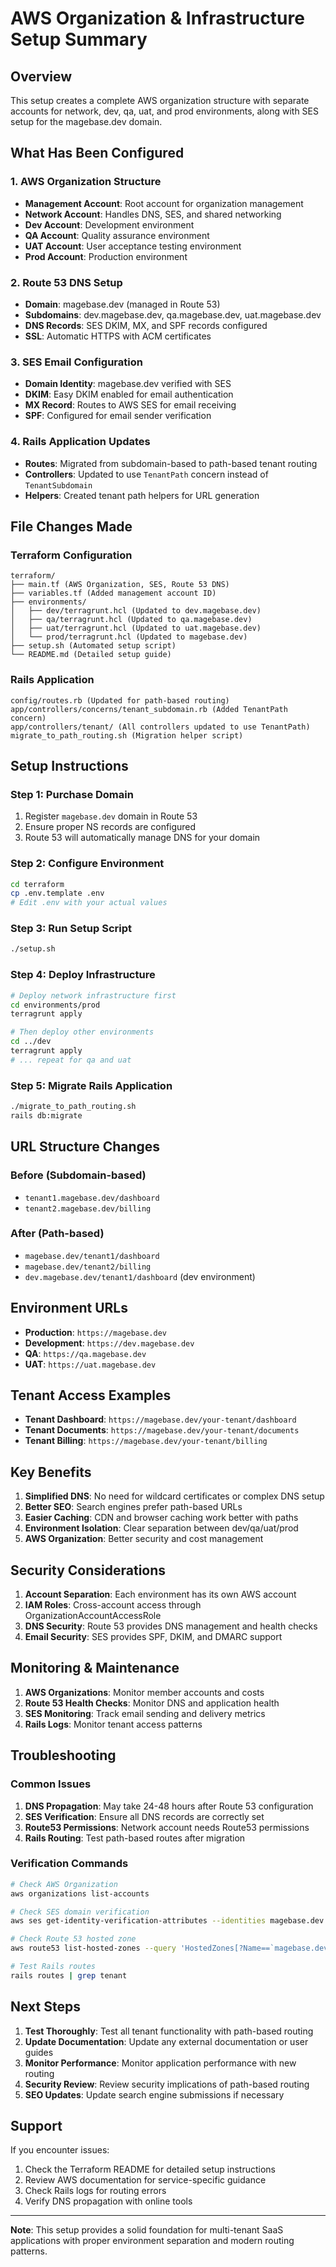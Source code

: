 # AWS Organization & Infrastructure Setup Summary

## Overview

This setup creates a complete AWS organization structure with separate accounts for network, dev, qa, uat, and prod environments, along with SES setup for the magebase.dev domain.

## What Has Been Configured

### 1. AWS Organization Structure

- **Management Account**: Root account for organization management
- **Network Account**: Handles DNS, SES, and shared networking
- **Dev Account**: Development environment
- **QA Account**: Quality assurance environment
- **UAT Account**: User acceptance testing environment
- **Prod Account**: Production environment

### 2. Route 53 DNS Setup

- **Domain**: magebase.dev (managed in Route 53)
- **Subdomains**: dev.magebase.dev, qa.magebase.dev, uat.magebase.dev
- **DNS Records**: SES DKIM, MX, and SPF records configured
- **SSL**: Automatic HTTPS with ACM certificates

### 3. SES Email Configuration

- **Domain Identity**: magebase.dev verified with SES
- **DKIM**: Easy DKIM enabled for email authentication
- **MX Record**: Routes to AWS SES for email receiving
- **SPF**: Configured for email sender verification

### 4. Rails Application Updates

- **Routes**: Migrated from subdomain-based to path-based tenant routing
- **Controllers**: Updated to use `TenantPath` concern instead of `TenantSubdomain`
- **Helpers**: Created tenant path helpers for URL generation

## File Changes Made

### Terraform Configuration

```
terraform/
├── main.tf (AWS Organization, SES, Route 53 DNS)
├── variables.tf (Added management account ID)
├── environments/
│   ├── dev/terragrunt.hcl (Updated to dev.magebase.dev)
│   ├── qa/terragrunt.hcl (Updated to qa.magebase.dev)
│   ├── uat/terragrunt.hcl (Updated to uat.magebase.dev)
│   └── prod/terragrunt.hcl (Updated to magebase.dev)
├── setup.sh (Automated setup script)
└── README.md (Detailed setup guide)
```

### Rails Application

```
config/routes.rb (Updated for path-based routing)
app/controllers/concerns/tenant_subdomain.rb (Added TenantPath concern)
app/controllers/tenant/ (All controllers updated to use TenantPath)
migrate_to_path_routing.sh (Migration helper script)
```

## Setup Instructions

### Step 1: Purchase Domain

1. Register `magebase.dev` domain in Route 53
2. Ensure proper NS records are configured
3. Route 53 will automatically manage DNS for your domain

### Step 2: Configure Environment

```bash
cd terraform
cp .env.template .env
# Edit .env with your actual values
```

### Step 3: Run Setup Script

```bash
./setup.sh
```

### Step 4: Deploy Infrastructure

```bash
# Deploy network infrastructure first
cd environments/prod
terragrunt apply

# Then deploy other environments
cd ../dev
terragrunt apply
# ... repeat for qa and uat
```

### Step 5: Migrate Rails Application

```bash
./migrate_to_path_routing.sh
rails db:migrate
```

## URL Structure Changes

### Before (Subdomain-based)

- `tenant1.magebase.dev/dashboard`
- `tenant2.magebase.dev/billing`

### After (Path-based)

- `magebase.dev/tenant1/dashboard`
- `magebase.dev/tenant2/billing`
- `dev.magebase.dev/tenant1/dashboard` (dev environment)

## Environment URLs

- **Production**: `https://magebase.dev`
- **Development**: `https://dev.magebase.dev`
- **QA**: `https://qa.magebase.dev`
- **UAT**: `https://uat.magebase.dev`

## Tenant Access Examples

- **Tenant Dashboard**: `https://magebase.dev/your-tenant/dashboard`
- **Tenant Documents**: `https://magebase.dev/your-tenant/documents`
- **Tenant Billing**: `https://magebase.dev/your-tenant/billing`

## Key Benefits

1. **Simplified DNS**: No need for wildcard certificates or complex DNS setup
2. **Better SEO**: Search engines prefer path-based URLs
3. **Easier Caching**: CDN and browser caching work better with paths
4. **Environment Isolation**: Clear separation between dev/qa/uat/prod
5. **AWS Organization**: Better security and cost management

## Security Considerations

1. **Account Separation**: Each environment has its own AWS account
2. **IAM Roles**: Cross-account access through OrganizationAccountAccessRole
3. **DNS Security**: Route 53 provides DNS management and health checks
4. **Email Security**: SES provides SPF, DKIM, and DMARC support

## Monitoring & Maintenance

1. **AWS Organizations**: Monitor member accounts and costs
2. **Route 53 Health Checks**: Monitor DNS and application health
3. **SES Monitoring**: Track email sending and delivery metrics
4. **Rails Logs**: Monitor tenant access patterns

## Troubleshooting

### Common Issues

1. **DNS Propagation**: May take 24-48 hours after Route 53 configuration
2. **SES Verification**: Ensure all DNS records are correctly set
3. **Route53 Permissions**: Network account needs Route53 permissions
4. **Rails Routing**: Test path-based routes after migration

### Verification Commands

```bash
# Check AWS Organization
aws organizations list-accounts

# Check SES domain verification
aws ses get-identity-verification-attributes --identities magebase.dev

# Check Route 53 hosted zone
aws route53 list-hosted-zones --query 'HostedZones[?Name==`magebase.dev.`]'

# Test Rails routes
rails routes | grep tenant
```

## Next Steps

1. **Test Thoroughly**: Test all tenant functionality with path-based routing
2. **Update Documentation**: Update any external documentation or user guides
3. **Monitor Performance**: Monitor application performance with new routing
4. **Security Review**: Review security implications of path-based routing
5. **SEO Updates**: Update search engine submissions if necessary

## Support

If you encounter issues:

1. Check the Terraform README for detailed setup instructions
2. Review AWS documentation for service-specific guidance
3. Check Rails logs for routing errors
4. Verify DNS propagation with online tools

---

**Note**: This setup provides a solid foundation for multi-tenant SaaS applications with proper environment separation and modern routing patterns.
